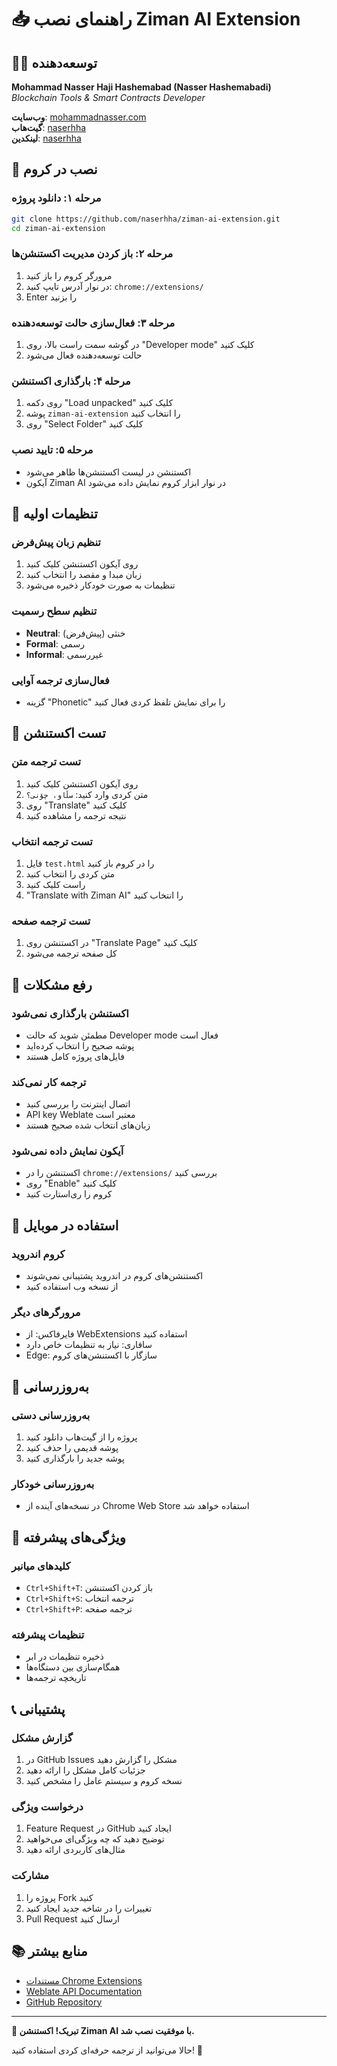 # 📥 راهنمای نصب Ziman AI Extension

## 👨‍💻 توسعه‌دهنده

**Mohammad Nasser Haji Hashemabad (Nasser Hashemabadi)**  
*Blockchain Tools & Smart Contracts Developer*  

**وب‌سایت**: [mohammadnasser.com](https://mohammadnasser.com)  
**گیت‌هاب**: [naserhha](https://github.com/naserhha)  
**لینکدین**: [naserhha](https://linkedin.com/in/naserhha)

## 🚀 نصب در کروم

### مرحله ۱: دانلود پروژه
```bash
git clone https://github.com/naserhha/ziman-ai-extension.git
cd ziman-ai-extension
```

### مرحله ۲: باز کردن مدیریت اکستنشن‌ها
1. مرورگر کروم را باز کنید
2. در نوار آدرس تایپ کنید: `chrome://extensions/`
3. Enter را بزنید

### مرحله ۳: فعال‌سازی حالت توسعه‌دهنده
1. در گوشه سمت راست بالا، روی "Developer mode" کلیک کنید
2. حالت توسعه‌دهنده فعال می‌شود

### مرحله ۴: بارگذاری اکستنشن
1. روی دکمه "Load unpacked" کلیک کنید
2. پوشه `ziman-ai-extension` را انتخاب کنید
3. روی "Select Folder" کلیک کنید

### مرحله ۵: تایید نصب
- اکستنشن در لیست اکستنشن‌ها ظاهر می‌شود
- آیکون Ziman AI در نوار ابزار کروم نمایش داده می‌شود

## 🔧 تنظیمات اولیه

### تنظیم زبان پیش‌فرض
1. روی آیکون اکستنشن کلیک کنید
2. زبان مبدا و مقصد را انتخاب کنید
3. تنظیمات به صورت خودکار ذخیره می‌شود

### تنظیم سطح رسمیت
- **Neutral**: خنثی (پیش‌فرض)
- **Formal**: رسمی
- **Informal**: غیررسمی

### فعال‌سازی ترجمه آوایی
- گزینه "Phonetic" را برای نمایش تلفظ کردی فعال کنید

## 🧪 تست اکستنشن

### تست ترجمه متن
1. روی آیکون اکستنشن کلیک کنید
2. متن کردی وارد کنید: `سڵاو، چۆنی؟`
3. روی "Translate" کلیک کنید
4. نتیجه ترجمه را مشاهده کنید

### تست ترجمه انتخاب
1. فایل `test.html` را در کروم باز کنید
2. متن کردی را انتخاب کنید
3. راست کلیک کنید
4. "Translate with Ziman AI" را انتخاب کنید

### تست ترجمه صفحه
1. در اکستنشن روی "Translate Page" کلیک کنید
2. کل صفحه ترجمه می‌شود

## 🐛 رفع مشکلات

### اکستنشن بارگذاری نمی‌شود
- مطمئن شوید که حالت Developer mode فعال است
- پوشه صحیح را انتخاب کرده‌اید
- فایل‌های پروژه کامل هستند

### ترجمه کار نمی‌کند
- اتصال اینترنت را بررسی کنید
- API key Weblate معتبر است
- زبان‌های انتخاب شده صحیح هستند

### آیکون نمایش داده نمی‌شود
- اکستنشن را در `chrome://extensions/` بررسی کنید
- روی "Enable" کلیک کنید
- کروم را ری‌استارت کنید

## 📱 استفاده در موبایل

### کروم اندروید
- اکستنشن‌های کروم در اندروید پشتیبانی نمی‌شوند
- از نسخه وب استفاده کنید

### مرورگرهای دیگر
- فایرفاکس: از WebExtensions استفاده کنید
- سافاری: نیاز به تنظیمات خاص دارد
- Edge: سازگار با اکستنشن‌های کروم

## 🔄 به‌روزرسانی

### به‌روزرسانی دستی
1. پروژه را از گیت‌هاب دانلود کنید
2. پوشه قدیمی را حذف کنید
3. پوشه جدید را بارگذاری کنید

### به‌روزرسانی خودکار
- در نسخه‌های آینده از Chrome Web Store استفاده خواهد شد

## 🎯 ویژگی‌های پیشرفته

### کلیدهای میانبر
- `Ctrl+Shift+T`: باز کردن اکستنشن
- `Ctrl+Shift+S`: ترجمه انتخاب
- `Ctrl+Shift+P`: ترجمه صفحه

### تنظیمات پیشرفته
- ذخیره تنظیمات در ابر
- همگام‌سازی بین دستگاه‌ها
- تاریخچه ترجمه‌ها

## 📞 پشتیبانی

### گزارش مشکل
1. در GitHub Issues مشکل را گزارش دهید
2. جزئیات کامل مشکل را ارائه دهید
3. نسخه کروم و سیستم عامل را مشخص کنید

### درخواست ویژگی
1. Feature Request در GitHub ایجاد کنید
2. توضیح دهید که چه ویژگی‌ای می‌خواهید
3. مثال‌های کاربردی ارائه دهید

### مشارکت
1. پروژه را Fork کنید
2. تغییرات را در شاخه جدید ایجاد کنید
3. Pull Request ارسال کنید

## 📚 منابع بیشتر

- [مستندات Chrome Extensions](https://developer.chrome.com/docs/extensions/)
- [Weblate API Documentation](https://hosted.weblate.org/api/)
- [GitHub Repository](https://github.com/naserhha/ziman-ai-extension)

---

**🎉 تبریک! اکستنشن Ziman AI با موفقیت نصب شد.**

حالا می‌توانید از ترجمه حرفه‌ای کردی استفاده کنید! 🚀
